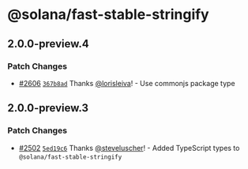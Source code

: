 # @solana/fast-stable-stringify

## 2.0.0-preview.4

### Patch Changes

- [#2606](https://github.com/solana-labs/solana-web3.js/pull/2606) [`367b8ad`](https://github.com/solana-labs/solana-web3.js/commit/367b8ad0cce55a916abfb0125f36b6e844333b2b) Thanks [@lorisleiva](https://github.com/lorisleiva)! - Use commonjs package type

## 2.0.0-preview.3

### Patch Changes

- [#2502](https://github.com/solana-labs/solana-web3.js/pull/2502) [`5ed19c6`](https://github.com/solana-labs/solana-web3.js/commit/5ed19c6c3c6e7a1bacde8c23c438ecb85454b126) Thanks [@steveluscher](https://github.com/steveluscher)! - Added TypeScript types to `@solana/fast-stable-stringify`
